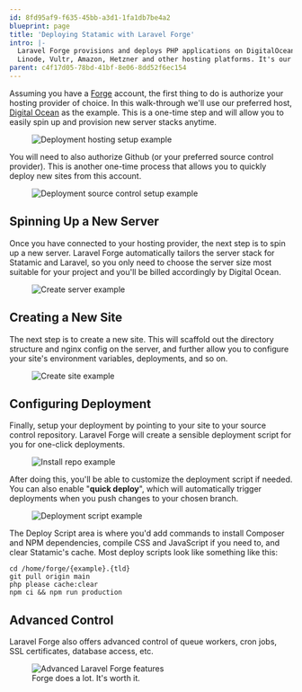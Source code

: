 ```yaml
---
id: 8fd95af9-f635-45bb-a3d1-1fa1db7be4a2
blueprint: page
title: 'Deploying Statamic with Laravel Forge'
intro: |-
  Laravel Forge provisions and deploys PHP applications on DigitalOcean,
  Linode, Vultr, Amazon, Hetzner and other hosting platforms. It's our favorite way to deploy Statamic.
parent: c4f17d05-78bd-41bf-8e06-8dd52f6ec154
---
```

Assuming you have a [Forge](https://forge.laravel.com) account, the first thing to do is authorize your hosting provider of choice. In this walk-through we'll use our preferred host, [Digital Ocean](https://m.do.co/c/6469827e2269) as the example. This is a one-time step and will allow you to easily spin up and provision new server stacks anytime.

<figure>
    <img src="/img/deployment-forge-hosting-setup.png" alt="Deployment hosting setup example">
</figure>

You will need to also authorize Github (or your preferred source control provider). This is another one-time process that allows you to quickly deploy new sites from this account.

<figure>
    <img src="/img/deployment-forge-source-control-setup.png" alt="Deployment source control setup example">
</figure>

## Spinning Up a New Server

Once you have connected to your hosting provider, the next step is to spin up a new server. Laravel Forge automatically tailors the server stack for Statamic and Laravel, so you only need to choose the server size most suitable for your project and you'll be billed accordingly by Digital Ocean.

<figure>
    <img src="/img/deployment-forge-create-server.png" alt="Create server example">
</figure>

## Creating a New Site

The next step is to create a new site. This will scaffold out the directory structure and nginx config on the server, and further allow you to configure your site's environment variables, deployments, and so on.

<figure>
    <img src="/img/deployment-forge-create-site.png" alt="Create site example">
</figure>

## Configuring Deployment

Finally, setup your deployment by pointing to your site to your source control repository. Laravel Forge will create a sensible deployment script for you for one-click deployments.

<figure>
    <img src="/img/deployment-forge-install-repo.png" alt="Install repo example">
</figure>

After doing this, you'll be able to customize the deployment script if needed. You can also enable "**quick deploy**", which will automatically trigger deployments when you push changes to your chosen branch.

<figure>
    <img src="/img/deployment-forge-script-example.png" alt="Deployment script example">
</figure>

The Deploy Script area is where you'd add commands to install Composer and NPM dependencies, compile CSS and JavaScript if you need to, and clear Statamic's cache. Most deploy scripts look like something like this:

``` shell
cd /home/forge/{example}.{tld}
git pull origin main
php please cache:clear
npm ci && npm run production
```

## Advanced Control

Laravel Forge also offers advanced control of queue workers, cron jobs, SSL certificates, database access, etc.

<figure>
    <img src="/img/deployment-forge-advanced.png" alt="Advanced Laravel Forge features">
    <figcaption>Forge does a lot. It's worth it.</figcaption>
</figure>
